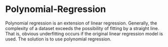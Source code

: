 # Polynomial-Regression
Polynomial regression is an extension of linear regression. Generally, the complexity of a dataset exceeds the possibility of fitting by a straight line. That is, obvious underfitting occurs if the original linear regression model is used. The solution is to use polynomial regression.
